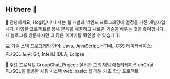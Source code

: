 ## Hi there 👋


👋 안녕하세요, Hogi입니다!
저는 웹 개발과 백엔드 프로그래밍에 열정을 가진 개발자입니다. 
다양한 프로젝트를 통해 문제를 해결하고 새로운 기술을 배우는 것을 좋아합니다.
제 블로그를 방문하시면 더 많은 이야기를 확인할 수 있습니다!


💻 기술 스택
프로그래밍 언어: Java, JavaScript, HTML, CSS
데이터베이스: PL/SQL
도구: Git, IntelliJ IDEA, Eclipse


📂 주요 프로젝트
GroupChat_Project: 실시간 그룹 채팅 애플리케이션
ohChat: PL/SQL을 활용한 채팅 시스템
web_basic: 웹 개발 기초 학습 프로젝트
